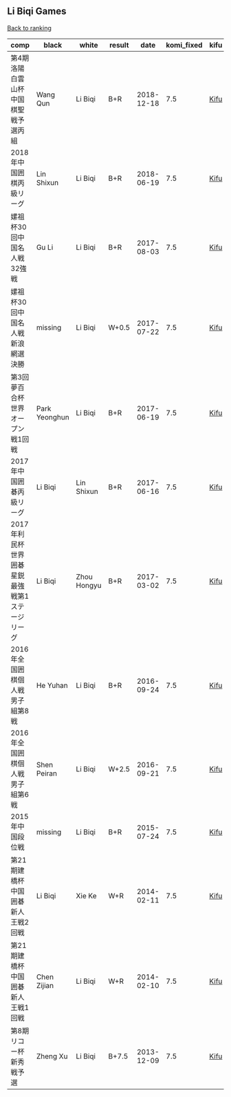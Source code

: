 ## Li Biqi Games

[Back to ranking](../../index.md)




| **comp** | **black** | **white** | **result** | **date** | **komi_fixed** | **kifu** | 
| --- | --- | --- | --- | --- | --- | --- |
| 第4期洛陽白雲山杯中国棋聖戦予選丙組 | Wang Qun | Li Biqi | B+R | 2018-12-18 | 7.5 | [Kifu](https://kifudepot.net/kifucontents.php?id=wgW%2Bkhs9aoZUD6zxjrgNrg%3D%3D) | 
| 2018年中国囲棋丙級リーグ | Lin Shixun | Li Biqi | B+R | 2018-06-19 | 7.5 | [Kifu](https://kifudepot.net/kifucontents.php?id=wfhAfnt96cbTUZGQQDaHMw%3D%3D) | 
| 嫘祖杯30回中国名人戦32強戦 | Gu Li | Li Biqi | B+R | 2017-08-03 | 7.5 | [Kifu](https://kifudepot.net/kifucontents.php?id=urpbky2dthmWhl7G8nzTgg%3D%3D) | 
| 嫘祖杯30回中国名人戦新浪網選決勝 | missing | Li Biqi | W+0.5 | 2017-07-22 | 7.5 | [Kifu](https://kifudepot.net/kifucontents.php?id=x5SUXe%2BjydN3etQ8TR6InQ%3D%3D) | 
| 第3回夢百合杯世界オープン戦1回戦 | Park Yeonghun | Li Biqi | B+R | 2017-06-19 | 7.5 | [Kifu](https://kifudepot.net/kifucontents.php?id=ie9bgTXL2vbPqnnfyTE2AQ%3D%3D) | 
| 2017年中国囲碁丙級リーグ | Li Biqi | Lin Shixun | B+R | 2017-06-16 | 7.5 | [Kifu](https://kifudepot.net/kifucontents.php?id=qBXoTyD3XydpHliNNm7rKw%3D%3D) | 
| 2017年利民杯世界囲碁星鋭最強戦第1ステージリーグ | Li Biqi | Zhou Hongyu | B+R | 2017-03-02 | 7.5 | [Kifu](https://kifudepot.net/kifucontents.php?id=pdQidExOwdtxGxRee6QzCA%3D%3D) | 
| 2016年全国囲棋個人戦男子組第8戦 | He Yuhan | Li Biqi | B+R | 2016-09-24 | 7.5 | [Kifu](https://kifudepot.net/kifucontents.php?id=QHDTTHPWHW7xLqPCEBOP9w%3D%3D) | 
| 2016年全国囲棋個人戦男子組第6戦 | Shen Peiran | Li Biqi | W+2.5 | 2016-09-21 | 7.5 | [Kifu](https://kifudepot.net/kifucontents.php?id=%2BGDJlOSdp%2BOEUkyARLhLBw%3D%3D) | 
| 2015年中国段位戦 | missing | Li Biqi | B+R | 2015-07-24 | 7.5 | [Kifu](https://kifudepot.net/kifucontents.php?id=3F%2BdN1QGmt69CVrXNv%2BdRQ%3D%3D) | 
| 第21期建橋杯中国囲碁新人王戦2回戦 | Li Biqi | Xie Ke | W+R | 2014-02-11 | 7.5 | [Kifu](https://kifudepot.net/kifucontents.php?id=lEYbvFdUwUCARL26nTT8LQ%3D%3D) | 
| 第21期建橋杯中国囲碁新人王戦1回戦 | Chen Zijian | Li Biqi | W+R | 2014-02-10 | 7.5 | [Kifu](https://kifudepot.net/kifucontents.php?id=PfhN8fUwuLMn61uRXMoeFA%3D%3D) | 
| 第8期リコー杯新秀戦予選 | Zheng Xu | Li Biqi | B+7.5 | 2013-12-09 | 7.5 | [Kifu](https://kifudepot.net/kifucontents.php?id=04YLJz6BLr2T5JhyGCMlgw%3D%3D) |




